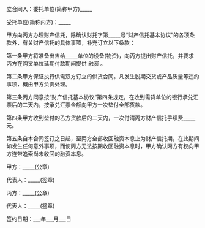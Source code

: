 
 


立合同人：委托单位(简称甲方)_____


受托单位(简称丙方)：_____


甲方向丙方办理财产信托，除确认财托字第_____号“财产信托基本协议”的各项条款外，有关财产信托的具体事项，补充订立以下条款：


第一条甲方将准备出售给_____单位的设备(物资)，向丙方提出财产信托，并要求丙方在购货单位延期付款期间提供
融资
。


第二条甲方保证执行供需双方订立的供货合同。凡发生脱期交货或产品质量等违约事项，概由甲方负责处理。


第三条丙方同意按“财产信托基本协议”第四条规定，在收到需货单位的银行承兑汇票后的二天内，按承兑汇票金额向甲方一次垫付全部货款。


第四条甲方收到垫付的乙方货款后的二天内，一次付清丙方财产信托手续费_____元。


第五条自本合同签订之日起，至丙方全部收回融资本息止为财产信托期，在此期间如发生任何意外事项，而使丙方无法按期收回融资本息时，甲方确认丙方有权向甲方连带追索尚未收回的融资本息。


甲方：_____(公章)


代表人：_____(签章)


丙方：_____(公章)


代表人：_____(签章)


签约日期：___年___月___日
 


 

 
 
 
 
 
  


  
 

  


  


  
 
 
 
 

